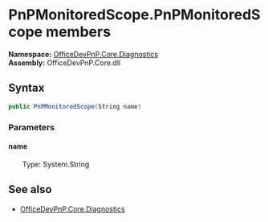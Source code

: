 # PnPMonitoredScope.PnPMonitoredScope members 
**Namespace:** [OfficeDevPnP.Core.Diagnostics](OfficeDevPnP.Core.Diagnostics.md)  
**Assembly:** OfficeDevPnP.Core.dll  
## Syntax
```C#
public PnPMonitoredScope(String name)
```
### Parameters
#### name
&emsp;&emsp;Type: System.String  
#### 
## See also
- [OfficeDevPnP.Core.Diagnostics](OfficeDevPnP.Core.Diagnostics.md)

